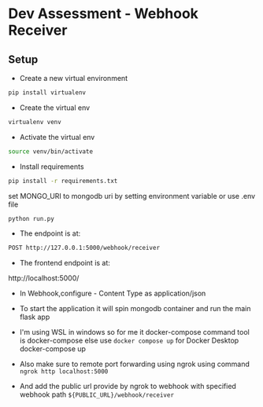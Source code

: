 # Dev Assessment - Webhook Receiver

## Setup

* Create a new virtual environment

```bash
pip install virtualenv
```

* Create the virtual env

```bash
virtualenv venv
```

* Activate the virtual env

```bash
source venv/bin/activate
```

* Install requirements

```bash
pip install -r requirements.txt
```
set  MONGO_URI to mongodb uri by setting  environment variable or use .env file
```bash
python run.py
```

* The endpoint is at:

```bash
POST http://127.0.0.1:5000/webhook/receiver
```

* The frontend endpoint is at:

http://localhost:5000/


* In Webhook,configure - Content Type as application/json



<!-- Using docker-compose.yml  -->

* To start the application it will spin mongodb container and run the main flask app
* I'm using WSL in windows so for me it docker-compose command tool is docker-compose else use `docker compose up` for Docker Desktop
docker-compose up

* Also make sure to remote port forwarding using ngrok using command 
`ngrok http localhost:5000`
* And add the public url provide by ngrok to webhook with specified webhook path
`${PUBLIC_URL}/webhook/receiver`